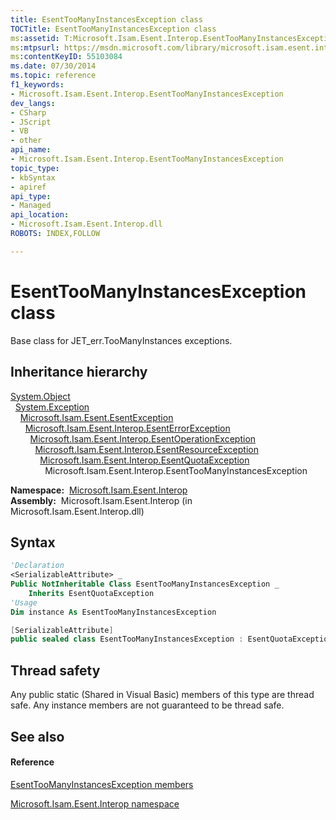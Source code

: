 ```yaml
---
title: EsentTooManyInstancesException class
TOCTitle: EsentTooManyInstancesException class
ms:assetid: T:Microsoft.Isam.Esent.Interop.EsentTooManyInstancesException
ms:mtpsurl: https://msdn.microsoft.com/library/microsoft.isam.esent.interop.esenttoomanyinstancesexception(v=EXCHG.10)
ms:contentKeyID: 55103084
ms.date: 07/30/2014
ms.topic: reference
f1_keywords:
- Microsoft.Isam.Esent.Interop.EsentTooManyInstancesException
dev_langs:
- CSharp
- JScript
- VB
- other
api_name: 
- Microsoft.Isam.Esent.Interop.EsentTooManyInstancesException
topic_type: 
- kbSyntax
- apiref
api_type: 
- Managed
api_location: 
- Microsoft.Isam.Esent.Interop.dll
ROBOTS: INDEX,FOLLOW

---
```


# EsentTooManyInstancesException class

Base class for JET_err.TooManyInstances exceptions.

## Inheritance hierarchy

[System.Object](/dotnet/api/system.object)  
  [System.Exception](/dotnet/api/system.exception)  
    [Microsoft.Isam.Esent.EsentException](dn292088\(v=exchg.10\).md)  
      [Microsoft.Isam.Esent.Interop.EsentErrorException](dn274314\(v=exchg.10\).md)  
        [Microsoft.Isam.Esent.Interop.EsentOperationException](dn319727\(v=exchg.10\).md)  
          [Microsoft.Isam.Esent.Interop.EsentResourceException](dn350557\(v=exchg.10\).md)  
            [Microsoft.Isam.Esent.Interop.EsentQuotaException](dn319806\(v=exchg.10\).md)  
              Microsoft.Isam.Esent.Interop.EsentTooManyInstancesException  

**Namespace:**  [Microsoft.Isam.Esent.Interop](hh596136\(v=exchg.10\).md)  
**Assembly:**  Microsoft.Isam.Esent.Interop (in Microsoft.Isam.Esent.Interop.dll)

## Syntax

``` vb
'Declaration
<SerializableAttribute> _
Public NotInheritable Class EsentTooManyInstancesException _
    Inherits EsentQuotaException
'Usage
Dim instance As EsentTooManyInstancesException
```

``` csharp
[SerializableAttribute]
public sealed class EsentTooManyInstancesException : EsentQuotaException
```

## Thread safety

Any public static (Shared in Visual Basic) members of this type are thread safe. Any instance members are not guaranteed to be thread safe.

## See also

#### Reference

[EsentTooManyInstancesException members](dn350763\(v=exchg.10\).md)

[Microsoft.Isam.Esent.Interop namespace](hh596136\(v=exchg.10\).md)
